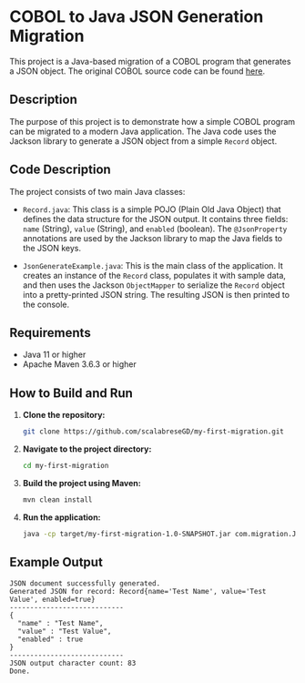 # COBOL to Java JSON Generation Migration

This project is a Java-based migration of a COBOL program that generates a JSON object. The original COBOL source code can be found [here](https://github.com/shamrice/COBOL-Examples/tree/main/json_generate).

## Description

The purpose of this project is to demonstrate how a simple COBOL program can be migrated to a modern Java application. The Java code uses the Jackson library to generate a JSON object from a simple `Record` object.

## Code Description

The project consists of two main Java classes:

*   `Record.java`: This class is a simple POJO (Plain Old Java Object) that defines the data structure for the JSON output. It contains three fields: `name` (String), `value` (String), and `enabled` (boolean). The `@JsonProperty` annotations are used by the Jackson library to map the Java fields to the JSON keys.

*   `JsonGenerateExample.java`: This is the main class of the application. It creates an instance of the `Record` class, populates it with sample data, and then uses the Jackson `ObjectMapper` to serialize the `Record` object into a pretty-printed JSON string. The resulting JSON is then printed to the console.

## Requirements

*   Java 11 or higher
*   Apache Maven 3.6.3 or higher

## How to Build and Run

1.  **Clone the repository:**
    ```bash
    git clone https://github.com/scalabreseGD/my-first-migration.git
    ```
2.  **Navigate to the project directory:**
    ```bash
    cd my-first-migration
    ```
3.  **Build the project using Maven:**
    ```bash
    mvn clean install
    ```
4.  **Run the application:**
    ```bash
    java -cp target/my-first-migration-1.0-SNAPSHOT.jar com.migration.JsonGenerateExample
    ```

## Example Output

```
JSON document successfully generated.
Generated JSON for record: Record{name='Test Name', value='Test Value', enabled=true}
----------------------------
{
  "name" : "Test Name",
  "value" : "Test Value",
  "enabled" : true
}
----------------------------
JSON output character count: 83
Done.
```
